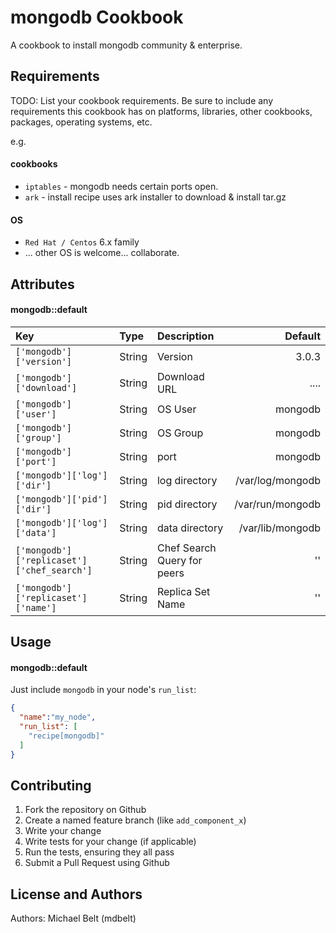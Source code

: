 mongodb Cookbook
====================
A cookbook to install mongodb community & enterprise.

Requirements
------------
TODO: List your cookbook requirements. Be sure to include any requirements this cookbook has on platforms, libraries, other cookbooks, packages, operating systems, etc.

e.g.
#### cookbooks
- `iptables` - mongodb needs certain ports open.
- `ark` - install recipe uses ark installer to download & install tar.gz

#### OS
- `Red Hat / Centos` 6.x family
- ... other OS is welcome... collaborate.

Attributes
----------
#### mongodb::default
|Key|Type|Description|Default|
|:-------|:--------|:------|------:|
|`['mongodb']['version']`|String|Version|3.0.3|
|`['mongodb']['download']`|String|Download URL|....|
|`['mongodb']['user']`|String|OS User|mongodb|
|`['mongodb']['group']`|String|OS Group|mongodb|
|`['mongodb']['port']`|String|port|mongodb|
|`['mongodb']['log']['dir']`|String|log directory|/var/log/mongodb|
|`['mongodb']['pid']['dir']`|String|pid directory|/var/run/mongodb|
|`['mongodb']['log']['data']`|String|data directory|/var/lib/mongodb|
|`['mongodb']['replicaset']['chef_search']`|String|Chef Search Query for peers|''|
|`['mongodb']['replicaset']['name']`|String|Replica Set Name|''|

Usage
-----
#### mongodb::default
Just include `mongodb` in your node's `run_list`:

```json
{
  "name":"my_node",
  "run_list": [
    "recipe[mongodb]"
  ]
}
```

Contributing
------------
1. Fork the repository on Github
2. Create a named feature branch (like `add_component_x`)
3. Write your change
4. Write tests for your change (if applicable)
5. Run the tests, ensuring they all pass
6. Submit a Pull Request using Github

License and Authors
-------------------
Authors: Michael Belt (mdbelt)
